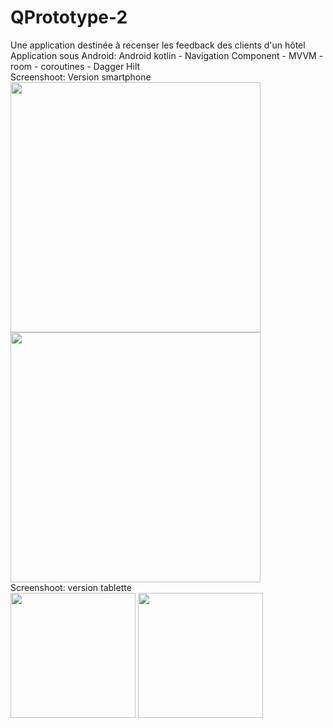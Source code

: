 # QPrototype-2

Une application destinée à recenser les feedback des clients d'un hôtel
Application sous Android: Android kotlin - Navigation Component - MVVM - room - coroutines - Dagger Hilt
\
Screenshoot: Version smartphone</br>
<image with="200" height="400" src="https://user-images.githubusercontent.com/17643857/114750061-3d8af100-9d5c-11eb-83cf-9187788ba31e.png"/>
<image with="200" height="400" src="https://user-images.githubusercontent.com/17643857/114750072-3fed4b00-9d5c-11eb-8e65-a2e4bb20c3a9.png"/>
\
Screenshoot: version tablette</br>
<image with="400" height="200" src="https://user-images.githubusercontent.com/17643857/114750085-4380d200-9d5c-11eb-9a36-37661537e6e5.png"/>
<image with="400" height="200" src="https://user-images.githubusercontent.com/17643857/114750098-467bc280-9d5c-11eb-8474-72d8801f352d.png"/>
